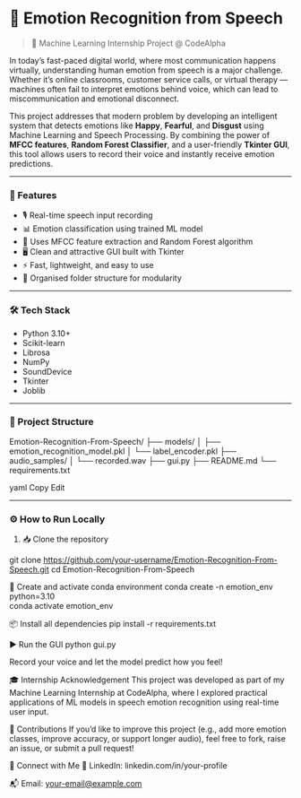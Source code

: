 # 🎤 Emotion Recognition from Speech  
> 💼 Machine Learning Internship Project @ CodeAlpha  

In today’s fast-paced digital world, where most communication happens virtually, understanding human emotion from speech is a major challenge. Whether it’s online classrooms, customer service calls, or virtual therapy — machines often fail to interpret emotions behind voice, which can lead to miscommunication and emotional disconnect.

This project addresses that modern problem by developing an intelligent system that detects emotions like **Happy**, **Fearful**, and **Disgust** using Machine Learning and Speech Processing. By combining the power of **MFCC features**, **Random Forest Classifier**, and a user-friendly **Tkinter GUI**, this tool allows users to record their voice and instantly receive emotion predictions.

---

### 🚀 Features  
- 🎙️ Real-time speech input recording  
- 📊 Emotion classification using trained ML model  
- 🧠 Uses MFCC feature extraction and Random Forest algorithm  
- 🖥️ Clean and attractive GUI built with Tkinter  
- ⚡ Fast, lightweight, and easy to use  
- 📁 Organised folder structure for modularity  

---

### 🛠 Tech Stack  
- Python 3.10+  
- Scikit-learn  
- Librosa  
- NumPy  
- SoundDevice  
- Tkinter  
- Joblib  

---

### 📁 Project Structure  
Emotion-Recognition-From-Speech/
├── models/
│ ├── emotion_recognition_model.pkl
│ └── label_encoder.pkl
├── audio_samples/
│ └── recorded.wav
├── gui.py
├── README.md
└── requirements.txt

yaml
Copy
Edit

---

### ⚙️ How to Run Locally  

1. 📥 Clone the repository  

git clone https://github.com/your-username/Emotion-Recognition-From-Speech.git
cd Emotion-Recognition-From-Speech

🐍 Create and activate conda environment
conda create -n emotion_env python=3.10  
conda activate emotion_env  

📦 Install all dependencies
pip install -r requirements.txt

▶️ Run the GUI
python gui.py


Record your voice and let the model predict how you feel!


🎓 Internship Acknowledgement
This project was developed as part of my Machine Learning Internship at CodeAlpha, where I explored practical applications of ML models in speech emotion recognition using real-time user input.

🤝 Contributions
If you’d like to improve this project (e.g., add more emotion classes, improve accuracy, or support longer audio), feel free to fork, raise an issue, or submit a pull request!

🔗 Connect with Me
💼 LinkedIn: linkedin.com/in/your-profile

📬 Email: your-email@example.com

